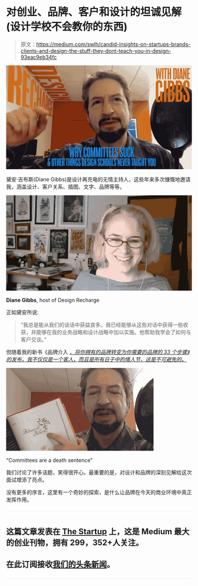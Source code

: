 # 对创业、品牌、客户和设计的坦诚见解(设计学校不会教你的东西)

> 原文：<https://medium.com/swlh/candid-insights-on-startups-brands-clients-and-design-the-stuff-they-dont-teach-you-in-design-93eac9eb34fc>

![](img/8d77708ab476aca88bc101d3a500bb22.png)

黛安·吉布斯(Diane Gibbs)是设计再充电的无情主持人，这些年来多次慷慨地邀请我，涵盖设计、客户关系、插图、文字、品牌等等。

![](img/3ee49a15f590c7012047338152cdf499.png)

**Diane Gibbs**, host of Design Recharge

正如黛安所说:

> “我总是能从我们的谈话中获益良多。我已经能够从这些对话中获得一些收获，并能够在我的业务战略和设计战略中加以实施。他帮助我学会了如何与客户交谈。”

但随着我的新书《品牌介入 [*、将你拥有的品牌转变为你需要的品牌的 33 个步骤》的发布，我不仅仅是一个客人，而且是所有日子中的情人节，这是不可避免的。*](http://a.co/igIfhfa)

![](img/a54802d706027906343a2532b56cc933.png)

“Committees are a death sentence”

我们讨论了许多话题，笑得很开心。最重要的是，对设计和品牌的深刻见解给这次面试增添了亮点。

没有更多的序言，这里有一个奇妙的探索，是什么让品牌在今天的商业环境中真正发挥作用。

![](img/731acf26f5d44fdc58d99a6388fe935d.png)

## 这篇文章发表在 [The Startup](https://medium.com/swlh) 上，这是 Medium 最大的创业刊物，拥有 299，352+人关注。

## 在此订阅接收[我们的头条新闻](http://growthsupply.com/the-startup-newsletter/)。

![](img/731acf26f5d44fdc58d99a6388fe935d.png)